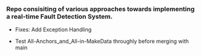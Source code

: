 ### Repo consisiting of various approaches towards implementing a real-time Fault Detection System.

- Fixes: Add Exception Handling

- Test All-Anchors_and_All-in-MakeData throughly before merging with main
